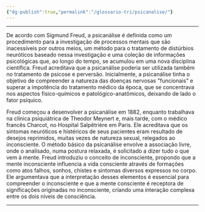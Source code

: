 ```yaml
---
{"dg-publish":true,"permalink":"/glossario-tri/psicanalise/"}
---
```


---

De acordo com Sigmund Freud, a psicanálise é definida como um procedimento para a investigação de processos mentais que são inacessíveis por outros meios, um método para o tratamento de distúrbios neuróticos baseado nessa investigação e uma coleção de informações psicológicas que, ao longo do tempo, se acumulou em uma nova disciplina científica. Freud acreditava que a psicanálise poderia ser utilizada também no tratamento de psicose e perversão. Inicialmente, a psicanálise tinha o objetivo de compreender a natureza das doenças nervosas "funcionais" e superar a impotência do tratamento médico da época, que se concentrava nos aspectos físico-químicos e patológico-anatômicos, deixando de lado o fator psíquico.

Freud começou a desenvolver a psicanálise em 1882, enquanto trabalhava na clínica psiquiátrica de Theodor Meynert e, mais tarde, com o médico francês Charcot, no Hospital Salpêtrière em Paris. Ele acreditava que os sintomas neuróticos e histéricos de seus pacientes eram resultado de desejos reprimidos, muitas vezes de natureza sexual, relegados ao inconsciente. O método básico da psicanálise envolve a associação livre, onde o analisado, numa postura relaxada, é solicitado a dizer tudo o que vem à mente. Freud introduziu o conceito de inconsciente, propondo que a mente inconsciente influencia a vida consciente através de formações como atos falhos, sonhos, chistes e sintomas diversos expressos no corpo. Ele argumentava que a interpretação desses elementos é essencial para compreender o inconsciente e que a mente consciente é receptora de significações originadas no inconsciente, criando uma interação complexa entre os dois níveis de consciência.

----



